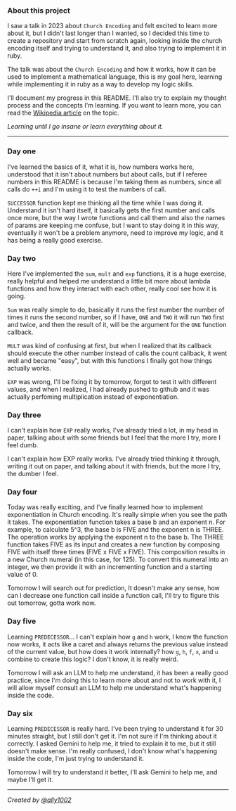 ### About this project

I saw a talk in 2023 about `Church Encoding` and felt excited to learn more
about it, but I didn't last longer than I wanted, so I decided this time to create
a repository and start from scratch again, looking inside the church encoding itself
and trying to understand it, and also trying to implement it in ruby.

The talk was about the `Church Encoding` and how it works, how it can be used
to implement a mathematical language, this is my goal here, learning while
implementing it in ruby as a way to develop my logic skills.

I'll document my progress in this README. I'll also try to explain my thought
process and the concepts I'm learning. If you want to learn more, you can read
the [Wikipedia article](https://en.wikipedia.org/wiki/Church_encoding) on the topic.

_Learning until I go insane or learn everything about it._

---

### Day one

I've learned the basics of it, what it is, how numbers works here, understood
that it isn't about numbers but about calls, but if I referee numbers in this
README is because I'm taking them as numbers, since all calls do `++i` and I'm
using it to test the numbers of call.

`SUCCESSOR` function kept me thinking all the time while I was doing it.
Understand it isn't hard itself, it basically gets the first number and calls
once more, but the way I wrote functions and call them and also the names of
params are keeping me confuse, but I want to stay doing it in this way,
eventually it won't be a problem anymore, need to improve my logic, and it has
being a really good exercise.

### Day two

Here I've implemented the `sum`, `mult` and `exp` functions, it is a huge
exercise, really helpful and helped me understand a little bit more about
lambda functions and how they interact with each other, really cool see how it
is going.

`Sum` was really simple to do, basically it runs the first number the number of
times it runs the second number, so if I have, `ONE` and `TWO` it will run
`TWO` first and twice, and then the result of it, will be the argument for the
`ONE` function callback.

`MULT` was kind of confusing at first, but when I realized that its callback
should execute the other number instead of calls the count callback, it went
well and became "easy", but with this functions I finally got how things
actually works.

`EXP` was wrong, I'll be fixing it by tomorrow, forgot to test it with
different values, and when I realized, I had already pushed to github and it
was actually perfoming multiplication instead of exponentiation.

### Day three

I can't explain how `EXP` really works, I've already tried a lot, in my head
in paper, talking about with some friends but I feel that the more I try, more
I feel dumb.

I can't explain how EXP really works. I've already tried thinking it through,
writing it out on paper, and talking about it with friends, but the more I try,
the dumber I feel.

### Day four

Today was really exciting, and I've finally learned how to implement
exponentiation in Church encoding. It's really simple when you see the path it
takes. The exponentiation function takes a base b and an exponent n. For
example, to calculate 5^3, the base b is FIVE and the exponent n is THREE. The
operation works by applying the exponent n to the base b. The THREE function
takes FIVE as its input and creates a new function by composing FIVE with
itself three times (FIVE x FIVE x FIVE). This composition results in a new
Church numeral (in this case, for 125). To convert this numeral into an
integer, we then provide it with an incrementing function and a starting value
of 0.

Tomorrow I will search out for prediction, It doesn't make any sense, how can I
decrease one function call inside a function call, I'll try to figure this out
tomorrow, gotta work now.

### Day five

Learning `PREDECESSOR`... I can't explain how `g` and `h` work, I know the
function now works, it acts like a caret and always returns the previous value
instead of the current value, but how does it work internally? how `g`, `h`, `f`,
`x`, and `u` combine to create this logic? I don't know, it is really weird.

Tomorrow I will ask an LLM to help me understand, it has been a really good
practice, since I'm doing this to learn more about and not to work with it, I
will allow myself consult an LLM to help me understand what's happening
inside the code.

### Day six

Learning `PREDECESSOR` is really hard. I've been trying to understand it for 30
minutes straight, but I still don't get it. I'm not sure if I'm thinking about
it correctly. I asked Gemini to help me, it tried to explain it to me, but it
still doesn't make sense. I'm really confused, I don't know what's happening
inside the code, I'm just trying to understand it.

Tomorrow I will try to understand it better, I'll ask Gemini to help me, and
maybe I'll get it.

---
_Created by [@ally1002](https://github.com/ally1002)_
